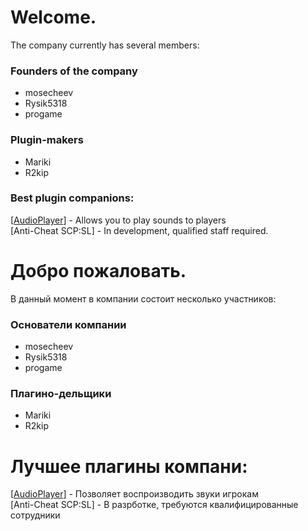 # Welcome.
The company currently has several members:
### Founders of the company
- mosecheev
- Rysik5318
- progame
### Plugin-makers
- Mariki
- R2kip
### Best plugin companions:
[[AudioPlayer](https://github.com/Edren-Baton-Team/AudioPlayer)] - Allows you to play sounds to players<br>
[Anti-Cheat SCP:SL] - In development, qualified staff required.


# Добро пожаловать.
В данный момент в компании состоит несколько участников:
### Основатели компании
- mosecheev
- Rysik5318
- progame
### Плагино-дельщики
- Mariki
- R2kip
# Лучшее плагины компани:
[[AudioPlayer](https://github.com/Edren-Baton-Team/AudioPlayer)] - Позволяет воспроизводить звуки игрокам<br>
[Anti-Cheat SCP:SL] - В разрботке, требуются квалифицированные сотрудники

